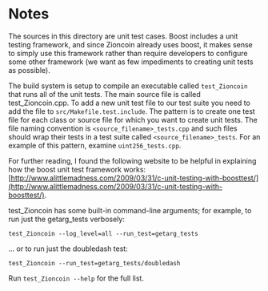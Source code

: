 # Notes
The sources in this directory are unit test cases.  Boost includes a
unit testing framework, and since Zioncoin already uses boost, it makes
sense to simply use this framework rather than require developers to
configure some other framework (we want as few impediments to creating
unit tests as possible).

The build system is setup to compile an executable called `test_Zioncoin`
that runs all of the unit tests.  The main source file is called
test_Zioncoin.cpp. To add a new unit test file to our test suite you need 
to add the file to `src/Makefile.test.include`. The pattern is to create 
one test file for each class or source file for which you want to create 
unit tests.  The file naming convention is `<source_filename>_tests.cpp` 
and such files should wrap their tests in a test suite 
called `<source_filename>_tests`. For an example of this pattern, 
examine `uint256_tests.cpp`.

For further reading, I found the following website to be helpful in
explaining how the boost unit test framework works:
[http://www.alittlemadness.com/2009/03/31/c-unit-testing-with-boosttest/](http://www.alittlemadness.com/2009/03/31/c-unit-testing-with-boosttest/).

test_Zioncoin has some built-in command-line arguments; for
example, to run just the getarg_tests verbosely:

    test_Zioncoin --log_level=all --run_test=getarg_tests

... or to run just the doubledash test:

    test_Zioncoin --run_test=getarg_tests/doubledash

Run `test_Zioncoin --help` for the full list.

